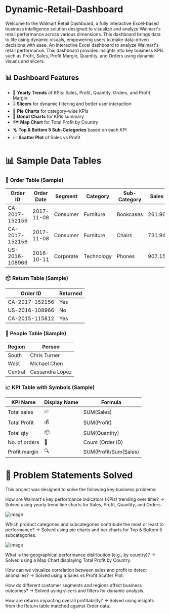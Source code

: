 # Dynamic-Retail-Dashboard
Welcome to the Walmart Retail Dashboard, a fully interactive Excel-based business intelligence solution designed to visualize and analyze Walmart's retail performance across various dimensions. This dashboard brings data to life using dynamic visuals, empowering users to make data-driven decisions with ease. 
An interactive Excel dashboard to analyze Walmart's retail performance. This dashboard provides insights into key business KPIs such as Profit, Sales, Profit Margin, Quantity, and Orders using dynamic visuals and slicers.
## 📊 Dashboard Features
- 📅 **Yearly Trends** of KPIs: Sales, Profit, Quantity, Orders, and Profit Margin
- 🎚️ **Slicers** for dynamic filtering and better user interaction
- 🥧 **Pie Charts** for category-wise KPIs
- 🍩 **Donut Charts** for KPIs summary
- 🗺️ **Map Chart** for Total Profit by Country
- 🪜 **Top & Bottom 5 Sub-Categories** based on each KPI
- 📈 **Scatter Plot** of Sales vs Profit

# **📊 Sample Data Tables**
### 🧾 **Order Table (Sample)**
| **Order ID**       | **Order Date** | **Segment**  | **Category**  | **Sub-Category** | **Sales** | **Quantity** | **Profit** |
|--------------------|----------------|--------------|---------------|------------------|-----------|--------------|------------|
| CA-2017-152156     | 2017-11-08     | Consumer     | Furniture     | Bookcases        | 261.96    | 2            | 41.91      |
| CA-2017-152156     | 2017-11-08     | Consumer     | Furniture     | Chairs           | 731.94    | 3            | 219.58     |
| US-2016-108966     | 2016-10-11     | Corporate    | Technology    | Phones           | 907.15    | 5            | 145.79     |

### 📦 **Return Table (Sample)**
| **Order ID**       | **Returned** |
|--------------------|--------------|
| CA-2017-152156     | Yes          |
| US-2016-108966     | No           |
| CA-2015-115812     | Yes          |

### 👥 **People Table (Sample)**
| **Region**  | **Person**         |
|-------------|---------------------|
| South       | Chris Turner        |
| West        | Michael Chen        |
| Central     | Cassandra Lopez     |

### 📈 **KPI Table with Symbols (Sample)**
| **KPI Name**       | **Display Name** | **Formula**           |
|--------------------|------------------|------------------------
| Total sales        | 📈               | SUM(Sales)            |
| Total Profit       | 💰               | SUM(Profit)           |
| Total qty          | 📦               | SUM(Quantity)         |
| No. of orders      | 🛒               | Count (Order ID)      |
| Profit margin      | 🔍               | SUM(Profit/Sum(Sales) |          

# **🧠 Problem Statements Solved**
This project was designed to solve the following key business problems:

How are Walmart's key performance indicators (KPIs) trending over time?
→ Solved using yearly trend line charts for Sales, Profit, Quantity, and Orders.

![image](https://github.com/user-attachments/assets/5f3ed139-0c89-47b8-99ab-5245e4437210)





Which product categories and subcategories contribute the most or least to performance?
→ Solved using pie charts and bar charts for Top & Bottom 5 subcategories.

![image](https://github.com/user-attachments/assets/a621f1c2-1fbf-41fa-b496-7ee35e5a890e)








What is the geographical performance distribution (e.g., by country)?
→ Solved using a Map Chart displaying Total Profit by Country.

How can we visualize correlation between sales and profit to detect anomalies?
→ Solved using a Sales vs Profit Scatter Plot.

How do different customer segments and regions affect business outcomes?
→ Solved using slicers and filters for dynamic analysis.

How are returns impacting overall profitability?
→ Solved using insights from the Return table matched against Order data.


